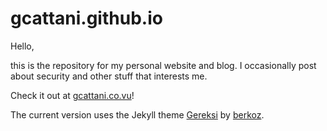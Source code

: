 # gcattani.github.io

Hello,

this is the repository for my personal website and blog. I occasionally post about security and other stuff that interests me.

Check it out at [gcattani.co.vu](http://gcattani.co.vu)!

The current version uses the Jekyll theme [Gereksi](https://github.com/berkoz/gereksiz) by [berkoz](https://github.com/berkoz).
